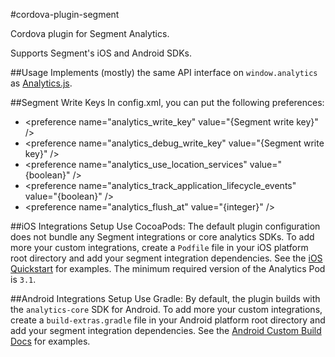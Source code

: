 #cordova-plugin-segment

Cordova plugin for Segment Analytics.

Supports Segment's iOS and Android SDKs.

##Usage
Implements (mostly) the same API interface on `window.analytics` as [Analytics.js][].

##Segment Write Keys
In config.xml, you can put the following preferences:
* \<preference name="analytics_write_key" value="{Segment write key}" />
* \<preference name="analytics_debug_write_key" value="{Segment write key}" />
* \<preference name="analytics_use_location_services" value="{boolean}" />
* \<preference name="analytics_track_application_lifecycle_events" value="{boolean}" />
* \<preference name="analytics_flush_at" value="{integer}" />

##iOS Integrations Setup
Use CocoaPods:
The default plugin configuration does not bundle any Segment integrations or core analytics SDKs.
To add more your custom integrations, create a `Podfile` file in your iOS platform root directory and add your segment integration dependencies. See the [iOS Quickstart][] for examples.
The minimum required version of the Analytics Pod is `3.1`.

##Android Integrations Setup
Use Gradle:
By default, the plugin builds with the `analytics-core` SDK for Android.
To add more your custom integrations, create a `build-extras.gradle` file in your Android platform root directory and add your segment integration dependencies. See the [Android Custom Build Docs][] for examples.

[Analytics.js]: https://segment.io/docs/libraries/analytics.js
[iOS Quickstart]: https://segment.com/docs/libraries/ios/quickstart/
[Android Custom Build Docs]: https://segment.com/docs/libraries/android/#custom-builds
